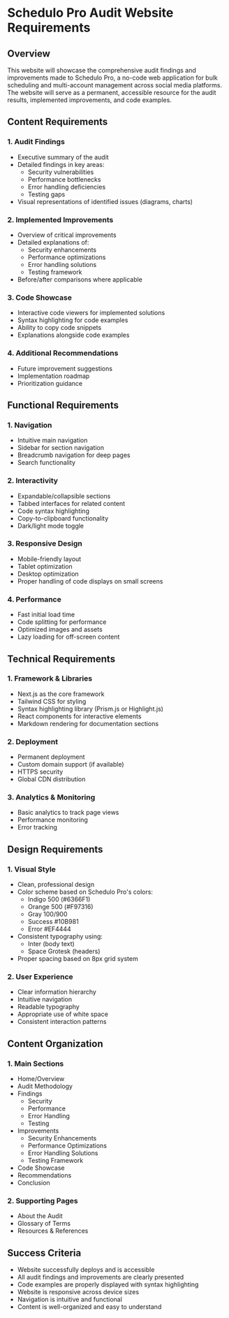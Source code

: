 # Schedulo Pro Audit Website Requirements

## Overview
This website will showcase the comprehensive audit findings and improvements made to Schedulo Pro, a no-code web application for bulk scheduling and multi-account management across social media platforms. The website will serve as a permanent, accessible resource for the audit results, implemented improvements, and code examples.

## Content Requirements

### 1. Audit Findings
- Executive summary of the audit
- Detailed findings in key areas:
  - Security vulnerabilities
  - Performance bottlenecks
  - Error handling deficiencies
  - Testing gaps
- Visual representations of identified issues (diagrams, charts)

### 2. Implemented Improvements
- Overview of critical improvements
- Detailed explanations of:
  - Security enhancements
  - Performance optimizations
  - Error handling solutions
  - Testing framework
- Before/after comparisons where applicable

### 3. Code Showcase
- Interactive code viewers for implemented solutions
- Syntax highlighting for code examples
- Ability to copy code snippets
- Explanations alongside code examples

### 4. Additional Recommendations
- Future improvement suggestions
- Implementation roadmap
- Prioritization guidance

## Functional Requirements

### 1. Navigation
- Intuitive main navigation
- Sidebar for section navigation
- Breadcrumb navigation for deep pages
- Search functionality

### 2. Interactivity
- Expandable/collapsible sections
- Tabbed interfaces for related content
- Code syntax highlighting
- Copy-to-clipboard functionality
- Dark/light mode toggle

### 3. Responsive Design
- Mobile-friendly layout
- Tablet optimization
- Desktop optimization
- Proper handling of code displays on small screens

### 4. Performance
- Fast initial load time
- Code splitting for performance
- Optimized images and assets
- Lazy loading for off-screen content

## Technical Requirements

### 1. Framework & Libraries
- Next.js as the core framework
- Tailwind CSS for styling
- Syntax highlighting library (Prism.js or Highlight.js)
- React components for interactive elements
- Markdown rendering for documentation sections

### 2. Deployment
- Permanent deployment
- Custom domain support (if available)
- HTTPS security
- Global CDN distribution

### 3. Analytics & Monitoring
- Basic analytics to track page views
- Performance monitoring
- Error tracking

## Design Requirements

### 1. Visual Style
- Clean, professional design
- Color scheme based on Schedulo Pro's colors:
  - Indigo 500 (#6366F1)
  - Orange 500 (#F97316)
  - Gray 100/900
  - Success #10B981
  - Error #EF4444
- Consistent typography using:
  - Inter (body text)
  - Space Grotesk (headers)
- Proper spacing based on 8px grid system

### 2. User Experience
- Clear information hierarchy
- Intuitive navigation
- Readable typography
- Appropriate use of white space
- Consistent interaction patterns

## Content Organization

### 1. Main Sections
- Home/Overview
- Audit Methodology
- Findings
  - Security
  - Performance
  - Error Handling
  - Testing
- Improvements
  - Security Enhancements
  - Performance Optimizations
  - Error Handling Solutions
  - Testing Framework
- Code Showcase
- Recommendations
- Conclusion

### 2. Supporting Pages
- About the Audit
- Glossary of Terms
- Resources & References

## Success Criteria
- Website successfully deploys and is accessible
- All audit findings and improvements are clearly presented
- Code examples are properly displayed with syntax highlighting
- Website is responsive across device sizes
- Navigation is intuitive and functional
- Content is well-organized and easy to understand
